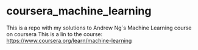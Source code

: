# coursera_machine_learning
This is a repo with my solutions to Andrew Ng´s Machine Learning course on coursera
This is a lin to the course: https://www.coursera.org/learn/machine-learning
